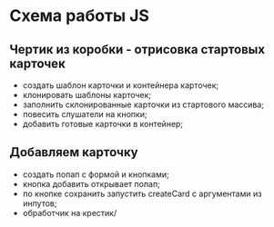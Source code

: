 # Cхема работы JS 

## Чертик из коробки - отрисовка стартовых карточек

* создать шаблон карточки и контейнера карточек;
* клонировать шаблоны карточек;
* заполнить склонированные карточки из стартового массива;
* повесить слушатели на кнопки;
* добавить готовые карточки в контейнер;

## Добавляем карточку

* создать попап с формой и кнопками;
* кнопка добавить открывает попап;
* по кнопке сохранить запустить createCard c аргументами из инпутов;
* обработчик на крестик/

